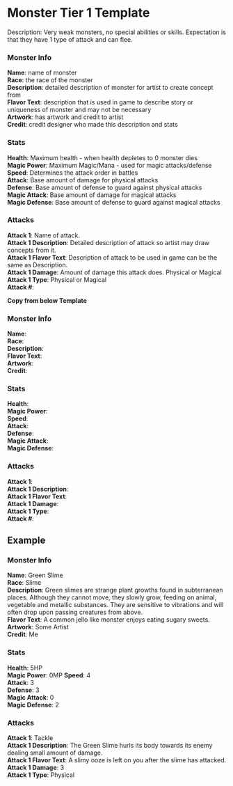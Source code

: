 # Monster Tier 1 Template  

Description: Very weak monsters, no special abilities or skills. Expectation is that they have 1 type of attack and can flee.  

### Monster Info  
**Name**: name of monster  
**Race**: the race of the monster  
**Description**: detailed description of monster for artist to create concept from  
**Flavor Text**: description that is used in game to describe story or uniqueness of monster and may not be necessary  
**Artwork**: has artwork and credit to artist  
**Credit**: credit designer who made this description and stats  

### Stats
**Health**: Maximum health - when health depletes to 0 monster dies  
**Magic Power**: Maximum Magic/Mana - used for magic attacks/defense  
**Speed**: Determines the attack order in battles  
**Attack**: Base amount of damage for physical attacks  
**Defense**: Base amount of defense to guard against physical attacks  
**Magic Attack**: Base amount of damage for magical attacks  
**Magic Defense**: Base amount of defense to guard against magical attacks  

### Attacks
**Attack 1**: Name of attack.  
**Attack 1 Description**: Detailed description of attack so artist may draw concepts from it.  
**Attack 1 Flavor Text**: Description of attack to be used in game can be the same as Description.  
**Attack 1 Damage**: Amount of damage this attack does.  Physical or Magical  
**Attack 1 Type**: Physical or Magical  
**Attack #**:  

__Copy from below Template__  
### Monster Info 
**Name**:  
**Race**:  
**Description**:  
**Flavor Text**:  
**Artwork**:  
**Credit**:  

### Stats
**Health**:  
**Magic Power**:  
**Speed**:  
**Attack**:  
**Defense**:  
**Magic Attack**:  
**Magic Defense**:  

### Attacks
**Attack 1**:  
**Attack 1 Description**:  
**Attack 1 Flavor Text**:  
**Attack 1 Damage**:  
**Attack 1 Type**:  
**Attack #**:  

## Example
### Monster Info 
**Name**:  Green Slime  
**Race**: Slime  
**Description**: Green slimes are strange plant growths found in subterranean places. Although they cannot move, they slowly grow, feeding on animal, vegetable and metallic substances. They are sensitive to vibrations and will often drop upon passing creatures from above.  
**Flavor Text**:  A common jello like monster enjoys eating sugary sweets.  
**Artwork**: Some Artist  
**Credit**: Me  

### Stats
**Health**: 5HP  
**Magic Power**: 0MP
**Speed**: 4  
**Attack**: 3  
**Defense**: 3  
**Magic Attack**: 0  
**Magic Defense**: 2  

### Attacks
**Attack 1**: Tackle  
**Attack 1 Description**: The Green Slime hurls its body towards its enemy dealing small amount of damage.  
**Attack 1 Flavor Text**:  A slimy ooze is left on you after the slime has attacked.  
**Attack 1 Damage**: 3  
**Attack 1 Type**: Physical  


